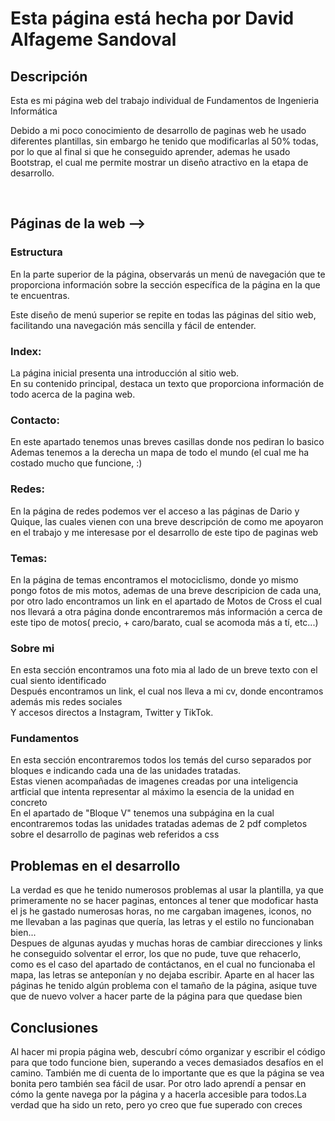 
# Esta página está hecha por David Alfageme Sandoval
<!-- # SOBRE LA PAGINA WEB -->
## Descripción
Esta es mi página web del trabajo individual de Fundamentos de Ingenieria Informática

Debido a mi poco conocimiento de desarrollo de paginas web he usado diferentes plantillas, sin embargo he tenido que modificarlas al 50% todas, por lo que al final si que he conseguido aprender, ademas he usado Bootstrap, el cual me permite mostrar un diseño atractivo en la etapa de desarrollo.

<br>

  ## Páginas de la web -->
  ### Estructura
  
En la parte superior de la página, observarás un menú de navegación que te proporciona información sobre la sección específica de la página en la que te encuentras.

Este diseño de menú superior se repite en todas las páginas del sitio web, facilitando una navegación más sencilla y fácil de entender.

  ### Index:
  La página inicial presenta una introducción al sitio web.<br> En su contenido principal, destaca un texto que proporciona información  de todo acerca de la pagina web.<br>
  ### Contacto:
  En este apartado tenemos unas breves casillas donde nos pediran lo basico<br> 
  Ademas tenemos a la derecha un mapa de todo el mundo (el cual me ha costado mucho que funcione, :)
  ### Redes:
  En la página de redes podemos ver el acceso a las páginas de Dario y Quique, las cuales vienen con una breve descripción de como me apoyaron en el trabajo y me interesase por el desarrollo de este tipo de paginas web

  ###  Temas:
  En la página de temas encontramos el motociclismo, donde yo mismo pongo fotos de mis motos, ademas de una breve descripicion de cada una, por otro lado encontramos un link en el apartado de Motos de Cross el cual nos llevará a otra página donde encontraremos más información a cerca de este tipo de motos( precio, + caro/barato, cual se acomoda más a tí, etc...)
  ### Sobre mi
  En esta sección encontramos una foto mia al lado de un breve texto con el cual siento identificado<br>
  Después encontramos un link, el cual nos lleva a mi cv, donde encontramos además mis redes sociales<br>
  Y accesos directos a Instagram, Twitter y TikTok.<br>



  ### Fundamentos
  En esta sección encontraremos todos los temás del curso separados por bloques e indicando cada una de las unidades tratadas. <br> 
  Estas vienen acompañadas de imagenes creadas por una inteligencia artficial que intenta representar al máximo la esencia de la unidad en concreto<br>
  En el apartado de "Bloque V" tenemos una subpágina en la cual encontraremos todas las unidades tratadas ademas de 2 pdf completos sobre el desarrollo de paginas web referidos a css





## Problemas en el desarrollo 
  La verdad es que he tenido numerosos problemas al usar la plantilla, ya que primeramente no se hacer paginas, entonces al tener que modoficar hasta el js he gastado numerosas horas, no me cargaban imagenes, iconos, no me llevaban a las paginas que quería, las letras y el estilo no funcionaban bien...<br>
  Despues de algunas ayudas y muchas horas de cambiar direcciones y links he conseguido solventar el error, los que no pude, tuve que rehacerlo, como es el caso del apartado de contáctanos, en el cual no funcionaba el mapa, las letras se anteponían y no dejaba escribir.
  Aparte en al hacer las páginas he tenido algún problema con el tamaño de la página, asique tuve que de nuevo volver a hacer parte de la página para que quedase bien

## Conclusiones
Al hacer mi propia página web, descubrí cómo organizar y escribir el código para que todo funcione bien, superando a veces demasiados desafíos en el camino. También me di cuenta de lo importante que es que la página se vea bonita pero también sea fácil de usar. 
Por otro lado aprendí a pensar en cómo la gente navega por la página y a hacerla accesible para todos.La verdad que ha sido un reto, pero yo creo que fue superado con creces